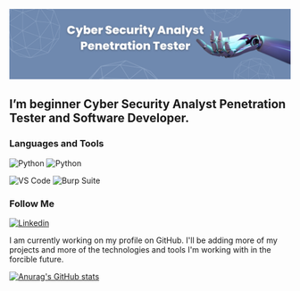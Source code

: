 ![Header](https://github.com/cyber-security-dev/cyber-security-dev/blob/main/assets/Blue%20Futuristic%20Technology%20Banner.png)

## I’m beginner Cyber Security Analyst Penetration Tester and Software Developer.

### Languages and Tools
![Python](https://img.shields.io/badge/%20Python%20-6b6296?style=for-the-badge&logo=Python&logoColor=ffffff)
![Python](https://img.shields.io/badge/bash%20script%20-6b6296?style=for-the-badge&logo=BashScript&logoColor=ffffff)

![VS Code](https://img.shields.io/badge/VS%20Code%20-628ce8?style=for-the-badge&logo=VisualStudioCode&logoColor=ffffff)
![Burp Suite](https://img.shields.io/badge/Burp%20Suite%20-628ce8?style=for-the-badge&logo=BurpSuite&logoColor=ffffff)

### Follow Me
[![Linkedin](https://img.shields.io/badge/%20linkedin%20-91aaed?style=for-the-badge&logo=linkedin&logoColor=ffffff)](https://www.linkedin.com/in/tetiana-hartley-978aaa269/)

I am currently working on my profile on GitHub. I'll be adding more of my projects and more of the technologies and tools I'm working with in the forcible future.

[![Anurag's GitHub stats](https://github-readme-stats.vercel.app/api?username=cyber-security-dev&show_icons=true)](https://github.com/anuraghazra/github-readme-stats)

<!--
**cyber-security-dev/cyber-security-dev** is a ✨ _special_ ✨ repository because its `README.md` (this file) appears on your GitHub profile.

Here are some ideas to get you started:

- 🔭 I’m currently working on ...
- 🌱 I’m currently learning ...
- 👯 I’m looking to collaborate on ...
- 🤔 I’m looking for help with ...
- 💬 Ask me about ...
- 📫 How to reach me: ...
- 😄 Pronouns: ...
- ⚡ Fun fact: ...
-->
